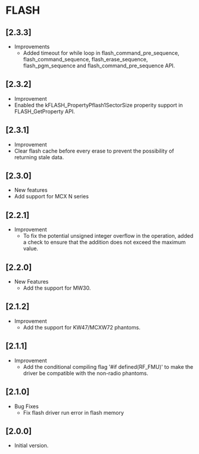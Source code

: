 # FLASH

## [2.3.3]
- Improvements
  - Added timeout for while loop in flash_command_pre_sequence, flash_command_sequence,
    flash_erase_sequence, flash_pgm_sequence and flash_command_pre_sequence API.

## [2.3.2]

- Improvement
 - Enabled the kFLASH_PropertyPflash1SectorSize properity support in FLASH_GetProperty API.

## [2.3.1]

- Improvement
 - Clear flash cache before every erase to prevent the possibility of returning stale data.

## [2.3.0]

- New features
 - Add support for MCX N series

## [2.2.1]

- Improvement
  - To fix the potential unsigned integer overflow in the operation, added a check to ensure that the
    addition does not exceed the maximum value.

## [2.2.0]

- New Features
  - Add the support for MW30.

## [2.1.2]

- Improvement
  - Add the support for KW47/MCXW72 phantoms.

## [2.1.1]

- Improvement
  - Add the conditional compiling flag '#if defined(RF_FMU)' to make the driver be compatible with the non-radio phantoms.

## [2.1.0]

- Bug Fixes
  - Fix flash driver run error in flash memory

## [2.0.0]

- Initial version.
